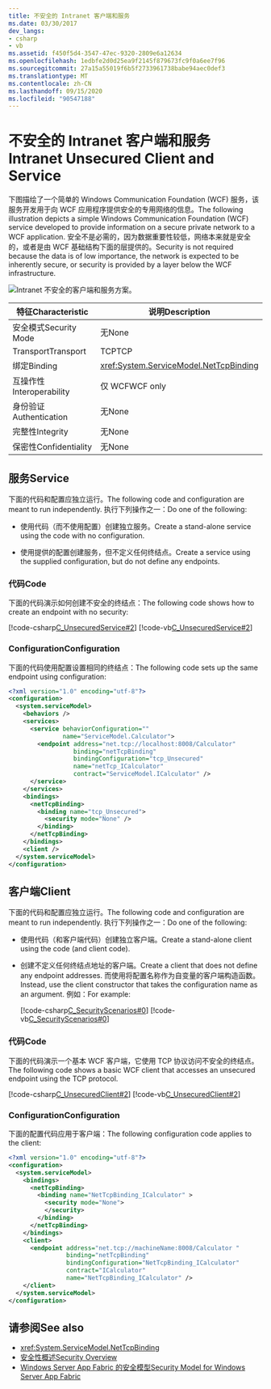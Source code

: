 ```yaml
---
title: 不安全的 Intranet 客户端和服务
ms.date: 03/30/2017
dev_langs:
- csharp
- vb
ms.assetid: f450f5d4-3547-47ec-9320-2809e6a12634
ms.openlocfilehash: 1edbfe2d0d25ea9f2145f879673fc9f0a6ee7f96
ms.sourcegitcommit: 27a15a55019f6b5f2733961738babe94aec0def3
ms.translationtype: MT
ms.contentlocale: zh-CN
ms.lasthandoff: 09/15/2020
ms.locfileid: "90547188"
---
```

# <a name="intranet-unsecured-client-and-service"></a><span data-ttu-id="26a4e-102">不安全的 Intranet 客户端和服务</span><span class="sxs-lookup"><span data-stu-id="26a4e-102">Intranet Unsecured Client and Service</span></span>
<span data-ttu-id="26a4e-103">下图描绘了一个简单的 Windows Communication Foundation (WCF) 服务，该服务开发用于向 WCF 应用程序提供安全的专用网络的信息。</span><span class="sxs-lookup"><span data-stu-id="26a4e-103">The following illustration depicts a simple Windows Communication Foundation (WCF) service developed to provide information on a secure private network to a WCF application.</span></span> <span data-ttu-id="26a4e-104">安全不是必需的，因为数据重要性较低，网络本来就是安全的，或者是由 WCF 基础结构下面的层提供的。</span><span class="sxs-lookup"><span data-stu-id="26a4e-104">Security is not required because the data is of low importance, the network is expected to be inherently secure, or security is provided by a layer below the WCF infrastructure.</span></span>  
  
 ![Intranet 不安全的客户端和服务方案。](./media/intranet-unsecured-client-and-service/unsecured-web-client-service.gif)  
  
|<span data-ttu-id="26a4e-106">特征</span><span class="sxs-lookup"><span data-stu-id="26a4e-106">Characteristic</span></span>|<span data-ttu-id="26a4e-107">说明</span><span class="sxs-lookup"><span data-stu-id="26a4e-107">Description</span></span>|  
|--------------------|-----------------|  
|<span data-ttu-id="26a4e-108">安全模式</span><span class="sxs-lookup"><span data-stu-id="26a4e-108">Security Mode</span></span>|<span data-ttu-id="26a4e-109">无</span><span class="sxs-lookup"><span data-stu-id="26a4e-109">None</span></span>|  
|<span data-ttu-id="26a4e-110">Transport</span><span class="sxs-lookup"><span data-stu-id="26a4e-110">Transport</span></span>|<span data-ttu-id="26a4e-111">TCP</span><span class="sxs-lookup"><span data-stu-id="26a4e-111">TCP</span></span>|  
|<span data-ttu-id="26a4e-112">绑定</span><span class="sxs-lookup"><span data-stu-id="26a4e-112">Binding</span></span>|<xref:System.ServiceModel.NetTcpBinding>|  
|<span data-ttu-id="26a4e-113">互操作性</span><span class="sxs-lookup"><span data-stu-id="26a4e-113">Interoperability</span></span>|<span data-ttu-id="26a4e-114">仅 WCF</span><span class="sxs-lookup"><span data-stu-id="26a4e-114">WCF only</span></span>|  
|<span data-ttu-id="26a4e-115">身份验证</span><span class="sxs-lookup"><span data-stu-id="26a4e-115">Authentication</span></span>|<span data-ttu-id="26a4e-116">无</span><span class="sxs-lookup"><span data-stu-id="26a4e-116">None</span></span>|  
|<span data-ttu-id="26a4e-117">完整性</span><span class="sxs-lookup"><span data-stu-id="26a4e-117">Integrity</span></span>|<span data-ttu-id="26a4e-118">无</span><span class="sxs-lookup"><span data-stu-id="26a4e-118">None</span></span>|  
|<span data-ttu-id="26a4e-119">保密性</span><span class="sxs-lookup"><span data-stu-id="26a4e-119">Confidentiality</span></span>|<span data-ttu-id="26a4e-120">无</span><span class="sxs-lookup"><span data-stu-id="26a4e-120">None</span></span>|  
  
## <a name="service"></a><span data-ttu-id="26a4e-121">服务</span><span class="sxs-lookup"><span data-stu-id="26a4e-121">Service</span></span>  
 <span data-ttu-id="26a4e-122">下面的代码和配置应独立运行。</span><span class="sxs-lookup"><span data-stu-id="26a4e-122">The following code and configuration are meant to run independently.</span></span> <span data-ttu-id="26a4e-123">执行下列操作之一：</span><span class="sxs-lookup"><span data-stu-id="26a4e-123">Do one of the following:</span></span>  
  
- <span data-ttu-id="26a4e-124">使用代码（而不使用配置）创建独立服务。</span><span class="sxs-lookup"><span data-stu-id="26a4e-124">Create a stand-alone service using the code with no configuration.</span></span>  
  
- <span data-ttu-id="26a4e-125">使用提供的配置创建服务，但不定义任何终结点。</span><span class="sxs-lookup"><span data-stu-id="26a4e-125">Create a service using the supplied configuration, but do not define any endpoints.</span></span>  
  
### <a name="code"></a><span data-ttu-id="26a4e-126">代码</span><span class="sxs-lookup"><span data-stu-id="26a4e-126">Code</span></span>  
 <span data-ttu-id="26a4e-127">下面的代码演示如何创建不安全的终结点：</span><span class="sxs-lookup"><span data-stu-id="26a4e-127">The following code shows how to create an endpoint with no security:</span></span>  
  
 [!code-csharp[C_UnsecuredService#2](../../../../samples/snippets/csharp/VS_Snippets_CFX/c_unsecuredservice/cs/source.cs#2)]
 [!code-vb[C_UnsecuredService#2](../../../../samples/snippets/visualbasic/VS_Snippets_CFX/c_unsecuredservice/vb/source.vb#2)]  
  
### <a name="configuration"></a><span data-ttu-id="26a4e-128">Configuration</span><span class="sxs-lookup"><span data-stu-id="26a4e-128">Configuration</span></span>  
 <span data-ttu-id="26a4e-129">下面的代码使用配置设置相同的终结点：</span><span class="sxs-lookup"><span data-stu-id="26a4e-129">The following code sets up the same endpoint using configuration:</span></span>  
  
```xml  
<?xml version="1.0" encoding="utf-8"?>  
<configuration>  
  <system.serviceModel>  
    <behaviors />  
    <services>  
      <service behaviorConfiguration=""
               name="ServiceModel.Calculator">  
        <endpoint address="net.tcp://localhost:8008/Calculator"
                  binding="netTcpBinding"  
                  bindingConfiguration="tcp_Unsecured"
                  name="netTcp_ICalculator"  
                  contract="ServiceModel.ICalculator" />  
      </service>  
    </services>  
    <bindings>  
      <netTcpBinding>  
        <binding name="tcp_Unsecured">  
          <security mode="None" />  
        </binding>  
      </netTcpBinding>  
    </bindings>  
    <client />  
  </system.serviceModel>  
</configuration>  
```  
  
## <a name="client"></a><span data-ttu-id="26a4e-130">客户端</span><span class="sxs-lookup"><span data-stu-id="26a4e-130">Client</span></span>  
 <span data-ttu-id="26a4e-131">下面的代码和配置应独立运行。</span><span class="sxs-lookup"><span data-stu-id="26a4e-131">The following code and configuration are meant to run independently.</span></span> <span data-ttu-id="26a4e-132">执行下列操作之一：</span><span class="sxs-lookup"><span data-stu-id="26a4e-132">Do one of the following:</span></span>  
  
- <span data-ttu-id="26a4e-133">使用代码（和客户端代码）创建独立客户端。</span><span class="sxs-lookup"><span data-stu-id="26a4e-133">Create a stand-alone client using the code (and client code).</span></span>  
  
- <span data-ttu-id="26a4e-134">创建不定义任何终结点地址的客户端。</span><span class="sxs-lookup"><span data-stu-id="26a4e-134">Create a client that does not define any endpoint addresses.</span></span> <span data-ttu-id="26a4e-135">而使用将配置名称作为自变量的客户端构造函数。</span><span class="sxs-lookup"><span data-stu-id="26a4e-135">Instead, use the client constructor that takes the configuration name as an argument.</span></span> <span data-ttu-id="26a4e-136">例如：</span><span class="sxs-lookup"><span data-stu-id="26a4e-136">For example:</span></span>  
  
     [!code-csharp[C_SecurityScenarios#0](../../../../samples/snippets/csharp/VS_Snippets_CFX/c_securityscenarios/cs/source.cs#0)]
     [!code-vb[C_SecurityScenarios#0](../../../../samples/snippets/visualbasic/VS_Snippets_CFX/c_securityscenarios/vb/source.vb#0)]  
  
### <a name="code"></a><span data-ttu-id="26a4e-137">代码</span><span class="sxs-lookup"><span data-stu-id="26a4e-137">Code</span></span>  
 <span data-ttu-id="26a4e-138">下面的代码演示一个基本 WCF 客户端，它使用 TCP 协议访问不安全的终结点。</span><span class="sxs-lookup"><span data-stu-id="26a4e-138">The following code shows a basic WCF client that accesses an unsecured endpoint using the TCP protocol.</span></span>  
  
 [!code-csharp[C_UnsecuredClient#2](../../../../samples/snippets/csharp/VS_Snippets_CFX/c_unsecuredclient/cs/source.cs#2)]
 [!code-vb[C_UnsecuredClient#2](../../../../samples/snippets/visualbasic/VS_Snippets_CFX/c_unsecuredclient/vb/source.vb#2)]  
  
### <a name="configuration"></a><span data-ttu-id="26a4e-139">Configuration</span><span class="sxs-lookup"><span data-stu-id="26a4e-139">Configuration</span></span>  
 <span data-ttu-id="26a4e-140">下面的配置代码应用于客户端：</span><span class="sxs-lookup"><span data-stu-id="26a4e-140">The following configuration code applies to the client:</span></span>  
  
```xml  
<?xml version="1.0" encoding="utf-8"?>  
<configuration>  
  <system.serviceModel>  
    <bindings>  
      <netTcpBinding>  
        <binding name="NetTcpBinding_ICalculator" >  
          <security mode="None">  
          </security>  
        </binding>  
      </netTcpBinding>  
    </bindings>  
    <client>  
      <endpoint address="net.tcp://machineName:8008/Calculator "  
                binding="netTcpBinding"
                bindingConfiguration="NetTcpBinding_ICalculator"  
                contract="ICalculator"
                name="NetTcpBinding_ICalculator" />  
    </client>  
  </system.serviceModel>  
</configuration>  
```  
  
## <a name="see-also"></a><span data-ttu-id="26a4e-141">请参阅</span><span class="sxs-lookup"><span data-stu-id="26a4e-141">See also</span></span>

- <xref:System.ServiceModel.NetTcpBinding>
- [<span data-ttu-id="26a4e-142">安全性概述</span><span class="sxs-lookup"><span data-stu-id="26a4e-142">Security Overview</span></span>](security-overview.md)
- <span data-ttu-id="26a4e-143">[Windows Server App Fabric 的安全模型](/previous-versions/appfabric/ee677202(v=azure.10))</span><span class="sxs-lookup"><span data-stu-id="26a4e-143">[Security Model for Windows Server App Fabric](/previous-versions/appfabric/ee677202(v=azure.10))</span></span>

